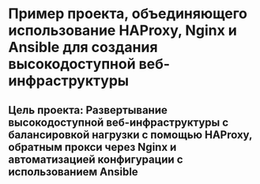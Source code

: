 # Пример проекта, объединяющего использование HAProxy, Nginx и Ansible для создания высокодоступной веб-инфраструктуры

## Цель проекта: Развертывание высокодоступной веб-инфраструктуры с балансировкой нагрузки с помощью HAProxy, обратным прокси через Nginx и автоматизацией конфигурации с использованием Ansible
